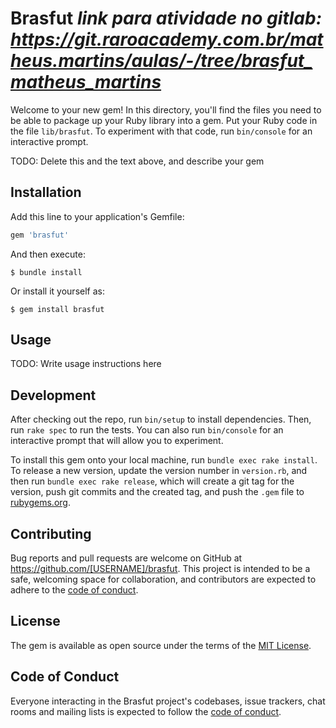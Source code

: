 # Brasfut *link para atividade no gitlab: https://git.raroacademy.com.br/matheus.martins/aulas/-/tree/brasfut_matheus_martins*

Welcome to your new gem! In this directory, you'll find the files you need to be able to package up your Ruby library into a gem. Put your Ruby code in the file `lib/brasfut`. To experiment with that code, run `bin/console` for an interactive prompt.

TODO: Delete this and the text above, and describe your gem

## Installation

Add this line to your application's Gemfile:

```ruby
gem 'brasfut'
```

And then execute:

    $ bundle install

Or install it yourself as:

    $ gem install brasfut

## Usage

TODO: Write usage instructions here

## Development

After checking out the repo, run `bin/setup` to install dependencies. Then, run `rake spec` to run the tests. You can also run `bin/console` for an interactive prompt that will allow you to experiment.

To install this gem onto your local machine, run `bundle exec rake install`. To release a new version, update the version number in `version.rb`, and then run `bundle exec rake release`, which will create a git tag for the version, push git commits and the created tag, and push the `.gem` file to [rubygems.org](https://rubygems.org).

## Contributing

Bug reports and pull requests are welcome on GitHub at https://github.com/[USERNAME]/brasfut. This project is intended to be a safe, welcoming space for collaboration, and contributors are expected to adhere to the [code of conduct](https://github.com/[USERNAME]/brasfut/blob/main/CODE_OF_CONDUCT.md).

## License

The gem is available as open source under the terms of the [MIT License](https://opensource.org/licenses/MIT).

## Code of Conduct

Everyone interacting in the Brasfut project's codebases, issue trackers, chat rooms and mailing lists is expected to follow the [code of conduct](https://github.com/[USERNAME]/brasfut/blob/main/CODE_OF_CONDUCT.md).
